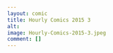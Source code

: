 ```yaml
---
layout: comic
title: Hourly Comics 2015 3
alt: 
image: Hourly-Comics-2015-3.jpeg
comment: []
---
```

